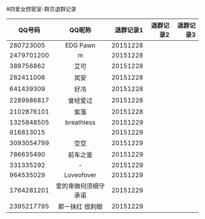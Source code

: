 #四爱女控密室-群员退群记录

| QQ号码        | QQ昵称           | 退群记录1   | 退群记录2	| 退群记录3	|
| ------------- |:-------------:   | -----:           | -----:           | -----:           |
|280723005|EDG    Pawn|20151228| | |
|2479701200|m|20151228| | |
|389756862|艾可|20151228| | |
|282411008|岚安|20151228| | |
|641439309|好冷|20151228| | |
|2289986817|曾经爱过|20151228| | |
|2102876101|紫落|20151228| | |
|1325848505|breathless|20151229| | |
|916813015||20151229| | |
|3093054799|空空|20151229| | |
|786635490|前车之鉴|20151229| | |
|331335292|-|20151229| | |
|964535029|Loveofover|20151229| | |
|1764281201|爱的卑微何须细守承诺|20151229| | |
|2395217795|那一抹红 很刺眼|20151229| | |


